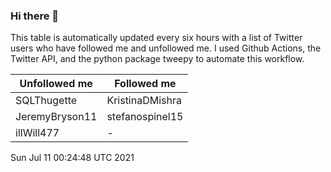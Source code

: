### Hi there 👋

This table is automatically updated every six hours with a list of Twitter users who have followed me and unfollowed me. I used Github Actions, the Twitter API, and the python package tweepy to automate this workflow.

| Unfollowed me |  Followed me |
| --- | --- |
|SQLThugette|KristinaDMishra|
|JeremyBryson11|stefanospinel15|
|illWill477|-|
Sun Jul 11 00:24:48 UTC 2021
